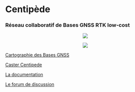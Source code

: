 # Centipède

### Réseau collaboratif de Bases GNSS RTK low-cost


<p align="center"><img src="https://raw.githubusercontent.com/jancelin/docs-centipedeRTK/master/assets/images/index/centipede_petit.png">

<p align="center"><img src="https://raw.githubusercontent.com/jancelin/docs-centipedeRTK/master/assets/images/index/1.png">

[Cartographie des Bases GNSS](https://centipede.fr)

[Caster Centipede](http://caster.centipede.fr:2101)

[La documentation](http://docs.centipede.fr)

[Le forum de discussion](https://t.me/Centipede_RTK)









